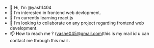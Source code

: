 - 👋 Hi, I’m @yash1404
- 👀 I’m interested in frontend web devlopment.
- 🌱 I’m currently learning react js
- 💞️ I’m looking to collaborate on any project regarding frontend web development.
- 📫 How to reach me ? (yashe045@gmail.com)this is my mail id u can contact me through this mail .

<!---
yash1404/yash1404 is a ✨ special ✨ repository because its `README.md` (this file) appears on your GitHub profile.
You can click the Preview link to take a look at your changes.
--->
